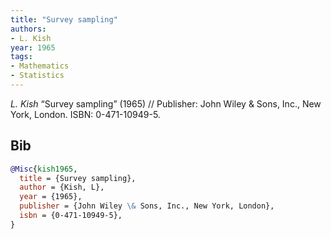```yaml
---
title: "Survey sampling"
authors:
- L. Kish
year: 1965
tags:
- Mathematics
- Statistics
---
```


<i>L. Kish</i> <span title="">“Survey sampling”</span> (1965) // Publisher: John Wiley \& Sons, Inc., New York, London. ISBN:&nbsp;0-471-10949-5.

## Bib

```bib
@Misc{kish1965,
  title = {Survey sampling},
  author = {Kish, L},
  year = {1965},
  publisher = {John Wiley \& Sons, Inc., New York, London},
  isbn = {0-471-10949-5},
}
```
